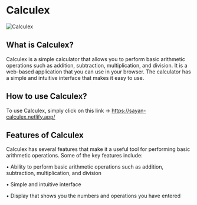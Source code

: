 # Calculex

![Calculex](https://github.com/sayanraha/Calculex/assets/109590974/fc02c04f-f7a2-4827-b5c0-aab188e8a5cb)


## What is Calculex?
Calculex is a simple calculator that allows you to perform basic arithmetic operations such as addition, subtraction, multiplication, and division. It is a web-based application that you can use in your browser. The calculator has a simple and intuitive interface that makes it easy to use.

## How to use Calculex?
To use Calculex, simply click on this link -> https://sayan-calculex.netlify.app/ 

## Features of Calculex
Calculex has several features that make it a useful tool for performing basic arithmetic operations. Some of the key features include:

•	Ability to perform basic arithmetic operations such as addition, subtraction, multiplication, and division

•	Simple and intuitive interface

•	Display that shows you the numbers and operations you have entered
